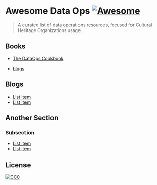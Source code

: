 # Awesome Data Ops [![Awesome](https://awesome.re/badge.svg)](https://awesome.re)

> A curated list of data operations resources, focused for Cultural Heritage Organizations usage.


## Books

- [The DataOps Cookbook](https://github.com/chen1649chenli/awesome-dataOps/blob/master/books/DataKitchen_dataops_cookbook.pdf)

- [blogs](#another-section)


## Blogs

- [List item](http://example.com)
- [List item](http://example.com)


## Another Section

### Subsection

- [List item](http://example.com)
- [List item](http://example.com)




## License

[![CC0](http://mirrors.creativecommons.org/presskit/buttons/88x31/svg/cc-zero.svg)](http://creativecommons.org/publicdomain/zero/1.0)
